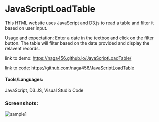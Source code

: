 # JavaScriptLoadTable

This HTML website uses JavaScript and D3.js to read a table and filter it based on user input.

Usage and expectation:
Enter a date in the textbox and click on the filter button.  The table will filter based on the date provided and display the relavent records.

link to demo:
https://naga456.github.io/JavaScriptLoadTable/

link to code:
https://github.com/naga456/JavaScriptLoadTable

#### Tools/Languages:
JavaScript, D3.JS, Visual Studio Code

### Screenshots:
![sample1](https://user-images.githubusercontent.com/23746877/64522196-7aad1880-d2c7-11e9-8aab-2f851bb849b9.jpg)
